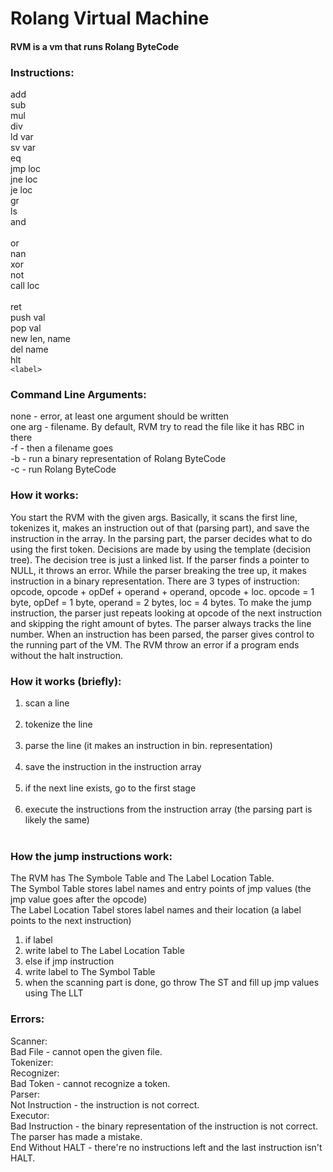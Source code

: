 # Rolang Virtual Machine


#### RVM is a vm that runs Rolang ByteCode


### Instructions:<br>
add<br>
sub    <br>
mul    <br>
div    <br>
ld    var<br>
sv    var<br>
eq<br>
jmp    loc <br>
jne    loc    <br>
je    loc    <br>
gr<br>
ls<br>
and    <br>    
or    <br>
nan<br>
xor    <br> 
not<br>
call    loc<br>   
ret <br>
push    val    <br>
pop    val    <br>
new    len, name<br>
del    name<br>
hlt<br>
`<label>`<br>


### Command Line Arguments:<br>
none         - error, at least one argument should be written<br>
one arg    - filename. By default, RVM try to read the file like it has RBC in there<br>
-f        - then a filename goes<br>
-b        - run a binary representation of Rolang ByteCode<br>
-c        - run Rolang ByteCode<br>


### How it works:<br>
You start the RVM with the given args. Basically, it scans the first line, tokenizes it, makes an instruction out of that (parsing part), and save the instruction in the array. In the parsing part, the parser decides what to do using the first token. Decisions are made by using the template (decision tree). The decision tree is just a linked list. If the parser finds a pointer to NULL, it throws an error. While the parser breaking the tree up, it makes instruction in a binary representation. There are 3 types of instruction: opcode, opcode + opDef + operand + operand, opcode + loc. opcode = 1 byte, opDef = 1 byte, operand = 2 bytes, loc = 4 bytes. To make the jump instruction, the parser just repeats looking at opcode of the next instruction and skipping the right amount of bytes. The parser always tracks the line number. When an instruction has been parsed, the parser gives control to the running part of the VM. The RVM throw an error if a program ends without the halt instruction.


### How it works (briefly):<br>
<ol>
    <li>scan a line</li><br>
    <li>tokenize the line</li><br>
    <li>parse the line (it makes an instruction in bin. representation)</li><br>
    <li>save the instruction in the instruction array</li><br>
    <li>if the next line exists, go to the first stage </li><br>
    <li>execute the instructions from the instruction array (the parsing part is likely the same)</li><br>
</ol>

### How the jump instructions work:<br>
The RVM has The Symbole Table and The Label Location Table.<br>
The Symbol Table stores label names and entry points of jmp values (the jmp value goes after the opcode)<br>
The Label Location Tabel stores label names and their location (a label points to the next instruction)<br>
<ol>
    <li>if label</li>
    <li>write label to The Label Location Table</li>
    <li>else if jmp instruction</li>
    <li>write label to The Symbol Table</li>
    <li>when the scanning part is done, go throw The ST and fill up jmp values using The LLT</li>
</ol>

### Errors:<br>
Scanner:<br>
Bad File - cannot open the given file.<br>
Tokenizer:<br>
Recognizer:<br>
Bad Token - cannot recognize a token.<br>
Parser:<br>
    Not Instruction - the instruction is not correct.<br>
Executor:<br>
    Bad Instruction - the binary representation of the instruction is not correct. The parser has made a mistake.<br>
    End Without HALT - there're no instructions left and the last instruction isn't HALT.
